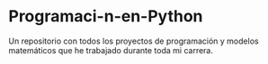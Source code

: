 # Programaci-n-en-Python
Un repositorio con todos los proyectos de programación y modelos matemáticos que he trabajado durante toda mi carrera.
